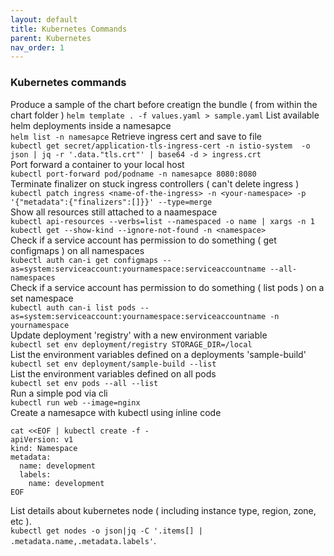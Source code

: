 ```yaml
---
layout: default
title: Kubernetes Commands
parent: Kubernetes
nav_order: 1
---
```

### Kubernetes commands

Produce a sample of the chart before creatign the bundle ( from within the chart folder )
```helm template . -f values.yaml > sample.yaml```
List available helm deployments inside a namesapce  
```helm list -n namesapce```
Retrieve ingress cert and save to file   
```kubectl get secret/application-tls-ingress-cert -n istio-system  -o json | jq -r '.data."tls.crt"' | base64 -d > ingress.crt```   
Port forward a container to your local host     
```kubectl port-forward pod/podname -n namesapce 8080:8080 ```   
Terminate finalizer on stuck ingress controllers ( can't delete ingress )   
```kubectl patch ingress <name-of-the-ingress> -n <your-namespace> -p '{"metadata":{"finalizers":[]}}' --type=merge```     
Show all resources still attached to a naamespace   
```kubectl api-resources --verbs=list --namespaced -o name | xargs -n 1 kubectl get --show-kind --ignore-not-found -n <namespace>```   
Check if a service account has permission to do something ( get configmaps ) on all namespaces    
```kubectl auth can-i get configmaps --as=system:serviceaccount:yournamespace:serviceaccountname --all-namespaces```   
Check if a service account has permission to do something ( list pods ) on a set namespace   
```kubectl auth can-i list pods --as=system:serviceaccount:yournamespace:serviceaccountname -n yournamespace```   
Update deployment 'registry' with a new environment variable    
```kubectl set env deployment/registry STORAGE_DIR=/local```    
List the environment variables defined on a deployments 'sample-build'    
```kubectl set env deployment/sample-build --list```   
List the environment variables defined on all pods   
```kubectl set env pods --all --list```    
Run a simple pod via cli   
```kubectl run web --image=nginx```   
Create a namesapce with kubectl using inline code   
```
cat <<EOF | kubectl create -f -
apiVersion: v1
kind: Namespace
metadata:
  name: development
  labels:
    name: development
EOF
```   
List details about kubernetes node ( including instance type, region, zone, etc ).   
```kubectl get nodes -o json|jq -C '.items[] | .metadata.name,.metadata.labels'```.  
